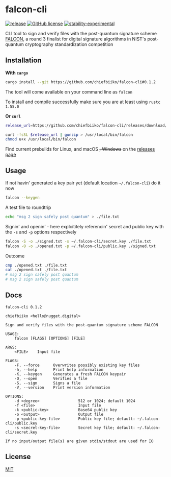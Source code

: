 # falcon-cli

[![release](https://img.shields.io/github/v/release/chiefbiiko/falcon-cli?include_prereleases)](https://github.com/chiefbiiko/falcon-cli/releases/latest) [![GitHub license](https://img.shields.io/github/license/chiefbiiko/falcon-cli.svg)](https://github.com/chiefbiiko/falcon-cli/blob/main/LICENSE) [![stability-experimental](https://img.shields.io/badge/stability-experimental-orange.svg)](https://github.com/chiefbiiko/falcon-cli)

CLI tool to sign and verify files with the post-quantum signature scheme [FALCON](https://falcon-sign.info/), a round 3 finalist for digital signature algorithms in NIST's post-quantum cryptography standardization competition

## Installation

**With `cargo`**

``` bash
cargo install --git https://github.com/chiefbiiko/falcon-cli#0.1.2
```

The tool will come available on your command line as `falcon`

To install and compile successfully make sure you are at least using `rustc 1.55.0`

**Or `curl`**

``` bash
release_url=https://github.com/chiefbiiko/falcon-cli/releases/download/v0.1.2/falcon-cli-v0.1.2-x86_64-unknown-linux-gnu.gz

curl -fsSL $release_url | gunzip > /usr/local/bin/falcon
chmod u+x /usr/local/bin/falcon
```

Find current prebuilds for Linux, and macOS ~~, Windows~~ on the [releases page](https://github.com/chiefbiiko/falcon-cli/releases/latest)

## Usage

If not havin' generated a key pair yet (default location `~/.falcon-cli`) do it now

```bash
falcon --keygen
```

A test file to roundtrip

```bash
echo "msg 2 sign safely post quantum" > ./file.txt
```

Signin' and openin' - here explcititely referencin' secret and public key with the `-s` and `-p` options respectively

```bash
falcon -S -o ./signed.txt -s ~/.falcon-cli/secret.key ./file.txt
falcon -O -o ./opened.txt -p ~/.falcon-cli/public.key ./signed.txt
```

Outcome

```bash
cmp ./opened.txt ./file.txt
cat ./opened.txt ./file.txt
# msg 2 sign safely post quantum
# msg 2 sign safely post quantum
```

## Docs

```
falcon-cli 0.1.2

chiefbiiko <hello@nugget.digital>

Sign and verify files with the post-quantum signature scheme FALCON

USAGE:
    falcon [FLAGS] [OPTIONS] [FILE]

ARGS:
    <FILE>    Input file

FLAGS:
    -F, --force      Overwrites possibly existing key files
    -h, --help       Print help information
    -K, --keygen     Generates a fresh FALCON keypair
    -O, --open       Verifies a file
    -S, --sign       Signs a file
    -V, --version    Print version information

OPTIONS:
    -d <degree>                 512 or 1024; default 1024
    -f <file>                   Input file
    -k <public-key>             Base64 public key
    -o <output>                 Output file
    -p <public-key-file>        Public key file; default: ~/.falcon-cli/public.key
    -s <secret-key-file>        Secret key file; default: ~/.falcon-cli/secret.key

If no input/output file(s) are given stdin/stdout are used for IO
```

## License

[MIT](./LICENSE)